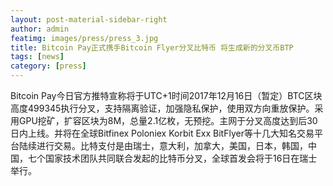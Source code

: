 ```yaml
---
layout: post-material-sidebar-right
author: admin
featimg: images/press/press_3.jpg
title: Bitcoin Pay正式携手Bitcoin Flyer分叉比特币 将生成新的分叉币BTP
tags: [news]
category: [press]
---
```


Bitcoin Pay今日官方推特宣称将于UTC+1时间2017年12月16日（暂定）BTC区块高度499345执行分叉，支持隔离验证，加强隐私保护，使用双方向重放保护。采用GPU挖矿，扩容区块为8M，总量2.1亿枚，无预挖。主网于分叉高度达到后30日内上线。并将在全球Bitfinex Poloniex Korbit Exx BitFlyer等十几大知名交易平台陆续进行交易。比特支付是由瑞士，意大利，加拿大，美国，日本，韩国，中国，七个国家技术团队共同联合发起的比特币分叉，全球首发会将于16日在瑞士举行。
